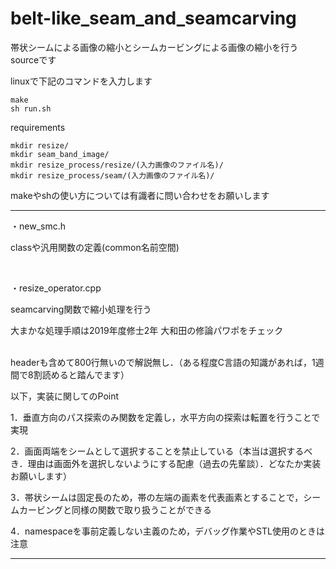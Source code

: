 # belt-like_seam_and_seamcarving

帯状シームによる画像の縮小とシームカービングによる画像の縮小を行うsourceです

linuxで下記のコマンドを入力します

    make
    sh run.sh

requirements

    mkdir resize/
    mkdir seam_band_image/
    mkdir resize_process/resize/(入力画像のファイル名)/
    mkdir resize_process/seam/(入力画像のファイル名)/

makeやshの使い方については有識者に問い合わせをお願いします

-----------------
・new_smc.h
   
classや汎用関数の定義(common名前空間)

<br>

・resize_operator.cpp
    
seamcarving関数で縮小処理を行う

大まかな処理手順は2019年度修士2年 大和田の修論パワポをチェック

<br>
headerも含めて800行無いので解説無し．（ある程度C言語の知識があれば，1週間で8割読めると踏んでます）

以下，実装に関してのPoint

1．垂直方向のパス探索のみ関数を定義し，水平方向の探索は転置を行うことで実現

2．画面両端をシームとして選択することを禁止している（本当は選択するべき．理由は画面外を選択しないようにする配慮（過去の先輩談）．どなたか実装お願いします）

3．帯状シームは固定長のため，帯の左端の画素を代表画素とすることで，シームカービングと同様の関数で取り扱うことができる

4．namespaceを事前定義しない主義のため，デバッグ作業やSTL使用のときは注意

-----------------
